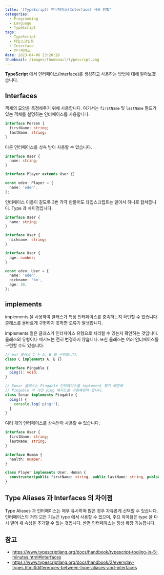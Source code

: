 ```yaml
---
title: '[TypeScript] 인터페이스(Interface) 사용 방법'
categories:
  - Programming
  - Language
  - TypeScript
tags:
  - TypeScript
  - 타입스크립트
  - Interface
  - 인터페이스
date: 2023-04-06 23:20:26
thumbnail: /images/thumbnail/typescript.png
---
```


**TypeScript** 에서 인터페이스(Interface)를 생성하고 사용하는 방법에 대해 알아보겠습니다.

## Interfaces

객체의 모양을 특정해주기 위해 사용합니다. 여기서는 `firstName` 및 `lastName` 필드가 있는 객체를 설명하는 인터페이스를 사용합니다.

```ts
interface Person {
  firstName: string;
  lastName: string;
}
```

다른 인터페이스를 상속 받아 사용할 수 있습니다.

```ts
interface User {
  name: string;
}

interface Player extends User {}

const eden: Player = {
  name: 'eden',
};
```

인터페이스 이름이 같도록 3번 각각 만들어도 타입스크립트는 알아서 하나로 합쳐줍니다. Type 과 차이점입니다.

```ts
interface User {
  name: string;
}

interface User {
  nickname: string;
}

interface User {
  age: number;
}

const eden: User = {
  name: 'eden',
  nickname: 'ko',
  age: 30,
};
```

## implements

implements 을 사용하여 클래스가 특정 인터페이스를 충족하는지 확인할 수 있습니다.
클래스를 올바르게 구현하지 못하면 오류가 발생합니다.

implements 절은 클래스가 인터페이스 유형으로 처리될 수 있는지 확인하는 것입니다. 클래스의 유형이나 메서드는 전혀 변경하지 않습니다.
또한 클래스는 여러 인터페이스를 구현할 수도 있습니다.

```ts
// ex) 클래스 C 는 A, B 를 구현합니다.
class C implements A, B {}
```

```ts
interface Pingable {
  ping(): void;
}

// Sonar 클래스는 Pingable 인터페이스를 implement 했기 때문에
// Pingable 가 가진 ping 메서드를 구현해줘야 합니다.
class Sonar implements Pingable {
  ping() {
    console.log('ping!');
  }
}
```

여러 개의 인터페이스를 상속받아 사용할 수 있습니다.

```ts
interface User {
  firstName: string;
  lastName: string;
}

interface Human {
  health: number;
}

class Player implements User, Human {
  constructor(public firstName: string, public lastName: string, public health: number) {}
}
```

## Type Aliases 과 Interfaces 의 차이점

Type Aliases 과 인터페이스는 매우 유사하며 많은 경우 자유롭게 선택할 수 있습니다. 인터페이스의 거의 모든 기능은 type 에서 사용할 수 있으며, 주요 차이점은 type 을 다시 열어 새 속성을 추가할 수 없는 것입니다. 반면 인터페이스는 항상 확장 가능합니다.

## 참고

- https://www.typescriptlang.org/docs/handbook/typescript-tooling-in-5-minutes.html#interfaces
- https://www.typescriptlang.org/docs/handbook/2/everyday-types.html#differences-between-type-aliases-and-interfaces
